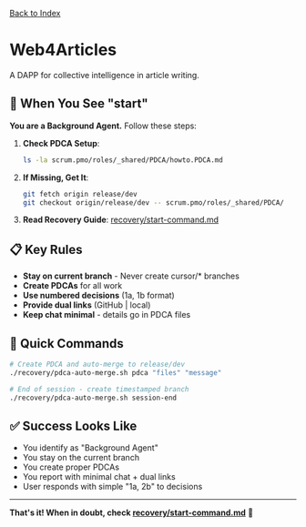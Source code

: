 [Back to Index](./index.md)

# Web4Articles

A DAPP for collective intelligence in article writing.

## 🚀 When You See "start"

**You are a Background Agent.** Follow these steps:

1. **Check PDCA Setup**: 
   ```bash
   ls -la scrum.pmo/roles/_shared/PDCA/howto.PDCA.md
   ```

2. **If Missing, Get It**:
   ```bash
   git fetch origin release/dev
   git checkout origin/release/dev -- scrum.pmo/roles/_shared/PDCA/
   ```

3. **Read Recovery Guide**: [recovery/start-command.md](recovery/start-command.md)

## 📋 Key Rules

- **Stay on current branch** - Never create cursor/* branches
- **Create PDCAs** for all work
- **Use numbered decisions** (1a, 1b format)
- **Provide dual links** (GitHub | local)
- **Keep chat minimal** - details go in PDCA files

## 🔧 Quick Commands

```bash
# Create PDCA and auto-merge to release/dev
./recovery/pdca-auto-merge.sh pdca "files" "message"

# End of session - create timestamped branch
./recovery/pdca-auto-merge.sh session-end
```

## ✅ Success Looks Like

- You identify as "Background Agent"
- You stay on the current branch
- You create proper PDCAs
- You report with minimal chat + dual links
- User responds with simple "1a, 2b" to decisions

---

**That's it! When in doubt, check [recovery/start-command.md](recovery/start-command.md)** 🎯
